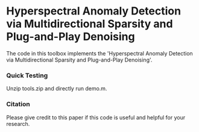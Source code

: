 # Hyperspectral Anomaly Detection via Multidirectional Sparsity and Plug-and-Play Denoising
The code in this toolbox implements the 'Hyperspectral Anomaly Detection via Multidirectional Sparsity and Plug-and-Play Denoising'.
### Quick Testing
Unzip tools.zip and directly run demo.m.
### Citation
Please give credit to this paper if this code is useful and helpful for your research.
